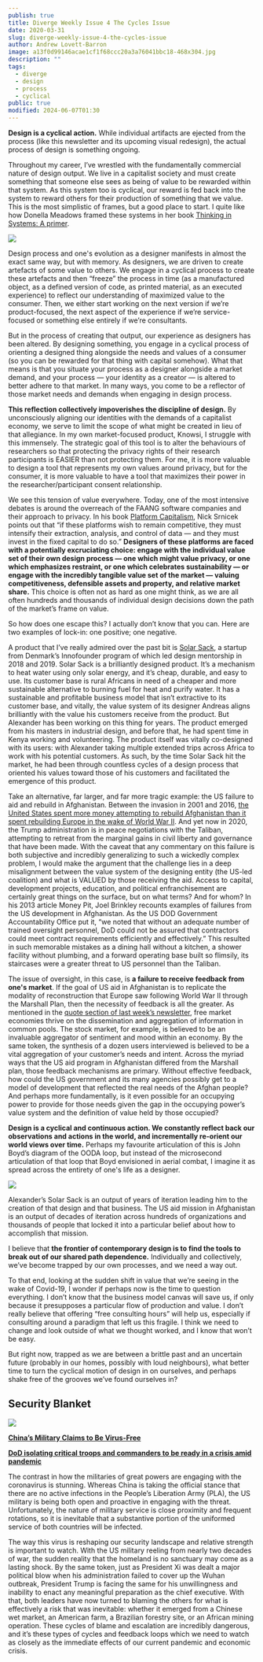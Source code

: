 ```yaml
---
publish: true
title: Diverge Weekly Issue 4 The Cycles Issue
date: 2020-03-31
slug: diverge-weekly-issue-4-the-cycles-issue
author: Andrew Lovett-Barron
image: a13f0d99146acae1cf1f68ccc20a3a76041bbc18-468x304.jpg
description: ""
tags:
  - diverge
  - design
  - process
  - cyclical
public: true
modified: 2024-06-07T01:30
---
```


**Design is a cyclical action.** While individual artifacts are ejected from the process (like this newsletter and its upcoming visual redesign), the actual process of design is something ongoing.

Throughout my career, I’ve wrestled with the fundamentally commercial nature of design output. We live in a capitalist society and must create something that someone else sees as being of value to be rewarded within that system. As this system too is cyclical, our reward is fed back into the system to reward others for their production of something that we value. This is the most simplistic of frames, but a good place to start. I quite like how Donella Meadows framed these systems in her book [Thinking in Systems: A primer](https://amzn.to/2UodGbs).

![](../_assets/2120b125baf2e65bab37a1b50802354c3bcad103-1180x1224.png)

Design process and one's evolution as a designer manifests in almost the exact same way, but with memory. As designers, we are driven to create artefacts of some value to others. We engage in a cyclical process to create these artefacts and then “freeze” the process in time (as a manufactured object, as a defined version of code, as printed material, as an executed experience) to reflect our understanding of maximized value to the consumer. Then, we either start working on the next version if we’re product-focused, the next aspect of the experience if we’re service-focused or something else entirely if we’re consultants.

But in the process of creating that output, our experience as designers has been altered. By designing something, you engage in a cyclical process of orienting a designed thing alongside the needs and values of a consumer (so you can be rewarded for that thing with capital somehow). What that means is that you situate your process as a designer alongside a market demand, and your process — your identity as a creator — is altered to better adhere to that market. In many ways, you come to be a reflector of those market needs and demands when engaging in design process.

**This reflection collectively impoverishes the discipline of design.** By unconsciously aligning our identities with the demands of a capitalist economy, we serve to limit the scope of what might be created in lieu of that allegiance. In my own market-focused product, Knowsi, I struggle with this immensely. The strategic goal of this tool is to alter the behaviours of researchers so that protecting the privacy rights of their research participants is EASIER than not protecting them. For me, it is more valuable to design a tool that represents my own values around privacy, but for the consumer, it is more valuable to have a tool that maximizes their power in the researcher/participant consent relationship.

We see this tension of value everywhere. Today, one of the most intensive debates is around the overreach of the FAANG software companies and their approach to privacy. In his book [Platform Capitalism](https://amzn.to/2wJ0Hbi), Nick Srnicek points out that “if these platforms wish to remain competitive, they must intensify their extraction, analysis, and control of data — and they must invest in the fixed capital to do so.” **Designers of these platforms are faced with a potentially excruciating choice: engage with the individual value set of their own design process — one which might value privacy, or one which emphasizes restraint, or one which celebrates sustainability — or engage with the incredibly tangible value set of the market — valuing competitiveness, defensible assets and property, and relative market share.** This choice is often not as hard as one might think, as we are all often hundreds and thousands of individual design decisions down the path of the market’s frame on value.

So how does one escape this? I actually don’t know that you can. Here are two examples of lock-in: one positive; one negative.

A product that I’ve really admired over the past bit is [Solar Sack](https://solarsack.com/), a startup from Denmark’s Innofounder program of which led design mentorship in 2018 and 2019. Solar Sack is a brilliantly designed product. It’s a mechanism to heat water using only solar energy, and it’s cheap, durable, and easy to use. Its customer base is rural Africans in need of a cheaper and more sustainable alternative to burning fuel for heat and purify water. It has a sustainable and profitable business model that isn’t extractive to its customer base, and vitally, the value system of its designer Andreas aligns brilliantly with the value his customers receive from the product. But Alexander has been working on this thing for years. The product emerged from his masters in industrial design, and before that, he had spent time in Kenya working and volunteering. The product itself was vitally co-designed with its users: with Alexander taking multiple extended trips across Africa to work with his potential customers. As such, by the time Solar Sack hit the market, he had been through countless cycles of a design process that oriented his values toward those of his customers and facilitated the emergence of this product.

Take an alternative, far larger, and far more tragic example: the US failure to aid and rebuild in Afghanistan. Between the invasion in 2001 and 2016, [the United States spent more money attempting to rebuild Afghanistan than it spent rebuilding Europe in the wake of World War II](https://www.vox.com/2016/2/26/11116874/afghanistan-failure). And yet now in 2020, the Trump administration is in peace negotiations with the Taliban, attempting to retreat from the marginal gains in civil liberty and governance that have been made. With the caveat that any commentary on this failure is both subjective and incredibly generalizing to such a wickedly complex problem, I would make the argument that the challenge lies in a deep misalignment between the value system of the designing entity (the US-led coalition) and what is VALUED by those receiving the aid. Access to capital, development projects, education, and political enfranchisement are certainly great things on the surface, but on what terms? And for whom? In his 2013 article Money Pit, Joel Brinkley recounts examples of failures from the US development in Afghanistan. As the US DOD Government Accountability Office put it, “we noted that without an adequate number of trained oversight personnel, DoD could not be assured that contractors could meet contract requirements efficiently and effectively.” This resulted in such memorable mistakes as a dining hall without a kitchen, a shower facility without plumbing, and a forward operating base built so flimsily, its staircases were a greater threat to US personnel than the Taliban.

The issue of oversight, in this case, is **a failure to receive feedback from one's market**. If the goal of US aid in Afghanistan is to replicate the modality of reconstruction that Europe saw following World War II through the Marshall Plan, then the necessity of feedback is all the greater. As mentioned in the [quote section of last week’s newsletter](https://divergeweekly.com/issue/3/), free market economies thrive on the dissemination and aggregation of information in common pools. The stock market, for example, is believed to be an invaluable aggregator of sentiment and mood within an economy. By the same token, the synthesis of a dozen users interviewed is believed to be a vital aggregation of your customer’s needs and intent. Across the myriad ways that the US aid program in Afghanistan differed from the Marshall plan, those feedback mechanisms are primary. Without effective feedback, how could the US government and its many agencies possibly get to a model of development that reflected the real needs of the Afghan people? And perhaps more fundamentally, is it even possible for an occupying power to provide for those needs given the gap in the occupying power’s value system and the definition of value held by those occupied?

**Design is a cyclical and continuous action. We constantly reflect back our observations and actions in the world, and incrementally re-orient our world views over time.** Perhaps my favourite articulation of this is John Boyd’s diagram of the OODA loop, but instead of the microsecond articulation of that loop that Boyd envisioned in aerial combat, I imagine it as spread across the entirety of one's life as a designer.

![](../_assets/10ec01ef440f42c2e43b2457ca7aab37405dcaf4-1180x482.png)

Alexander’s Solar Sack is an output of years of iteration leading him to the creation of that design and that business. The US aid mission in Afghanistan is an output of decades of iteration across hundreds of organizations and thousands of people that locked it into a particular belief about how to accomplish that mission.

I believe that **the frontier of contemporary design is to find the tools to break out of our shared path dependence.** Individually and collectively, we’ve become trapped by our own processes, and we need a way out.

To that end, looking at the sudden shift in value that we’re seeing in the wake of Covid-19, I wonder if perhaps now is the time to question everything. I don’t know that the business model canvas will save us, if only because it presupposes a particular flow of production and value. I don’t really believe that offering “free consulting hours” will help us, especially if consulting around a paradigm that left us this fragile. I think we need to change and look outside of what we thought worked, and I know that won’t be easy.

But right now, trapped as we are between a brittle past and an uncertain future (probably in our homes, possibly with loud neighbours), what better time to turn the cyclical motion of design in on ourselves, and perhaps shake free of the grooves we’ve found ourselves in?

## Security Blanket

![](../_assets/1efd2b58f88b370d87681e6f706156bf515386f1-800x533.jpg)

[**China’s Military Claims to Be Virus-Free**](https://foreignpolicy.com/2020/03/20/pla-coronavirus-invasion-chinas-military-claims-to-be-virus-free/)

[**DoD isolating critical troops and commanders to be ready in a crisis amid pandemic**](https://edition.cnn.com/2020/03/30/politics/us-military-special-protection-measures-coronavirus/index.html)

The contrast in how the militaries of great powers are engaging with the coronavirus is stunning. Whereas China is taking the official stance that there are no active infections in the People’s Liberation Army (PLA), the US military is being both open and proactive in engaging with the threat. Unfortunately, the nature of military service is close proximity and frequent rotations, so it is inevitable that a substantive portion of the uniformed service of both countries will be infected.

The way this virus is reshaping our security landscape and relative strength is important to watch. With the US military reeling from nearly two decades of war, the sudden reality that the homeland is no sanctuary may come as a lasting shock. By the same token, just as President Xi was dealt a major political blow when his administration failed to cover up the Wuhan outbreak, President Trump is facing the same for his unwillingness and inability to enact any meaningful preparation as the chief executive. With that, both leaders have now turned to blaming the others for what is effectively a risk that was inevitable: whether it emerged from a Chinese wet market, an American farm, a Brazilian forestry site, or an African mining operation. These cycles of blame and escalation are incredibly dangerous, and it’s these types of cycles and feedback loops which we need to watch as closely as the immediate effects of our current pandemic and economic crisis.

